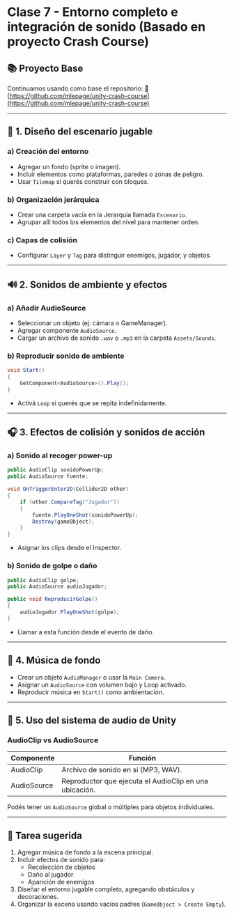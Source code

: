 # Clase 7 - Entorno completo e integración de sonido (Basado en proyecto Crash Course)

## 📚 Proyecto Base

Continuamos usando como base el repositorio:
🔗 [https://github.com/mlepage/unity-crash-course](https://github.com/mlepage/unity-crash-course)

---

## 🌄 1. Diseño del escenario jugable

### a) Creación del entorno
- Agregar un fondo (sprite o imagen).
- Incluir elementos como plataformas, paredes o zonas de peligro.
- Usar `Tilemap` si querés construir con bloques.

### b) Organización jerárquica
- Crear una carpeta vacía en la Jerarquía llamada `Escenario`.
- Agrupar allí todos los elementos del nivel para mantener orden.

### c) Capas de colisión
- Configurar `Layer` y `Tag` para distinguir enemigos, jugador, y objetos.

---

## 🔊 2. Sonidos de ambiente y efectos

### a) Añadir AudioSource
- Seleccionar un objeto (ej: cámara o GameManager).
- Agregar componente `AudioSource`.
- Cargar un archivo de sonido `.wav` o `.mp3` en la carpeta `Assets/Sounds`.

### b) Reproducir sonido de ambiente

```csharp
void Start()
{
    GetComponent<AudioSource>().Play();
}
```

- Activá `Loop` si querés que se repita indefinidamente.

---

## 🎧 3. Efectos de colisión y sonidos de acción

### a) Sonido al recoger power-up

```csharp
public AudioClip sonidoPowerUp;
public AudioSource fuente;

void OnTriggerEnter2D(Collider2D other)
{
    if (other.CompareTag("Jugador"))
    {
        fuente.PlayOneShot(sonidoPowerUp);
        Destroy(gameObject);
    }
}
```

- Asignar los clips desde el Inspector.

### b) Sonido de golpe o daño

```csharp
public AudioClip golpe;
public AudioSource audioJugador;

public void ReproducirGolpe()
{
    audioJugador.PlayOneShot(golpe);
}
```

- Llamar a esta función desde el evento de daño.

---

## 🎼 4. Música de fondo

- Crear un objeto `AudioManager` o usar la `Main Camera`.
- Asignar un `AudioSource` con volumen bajo y Loop activado.
- Reproducir música en `Start()` como ambientación.

---

## 🔁 5. Uso del sistema de audio de Unity

### AudioClip vs AudioSource

| Componente    | Función                                                  |
|---------------|-----------------------------------------------------------|
| AudioClip     | Archivo de sonido en sí (MP3, WAV).                       |
| AudioSource   | Reproductor que ejecuta el AudioClip en una ubicación.   |

Podés tener un `AudioSource` global o múltiples para objetos individuales.

---

## 📌 Tarea sugerida

1. Agregar música de fondo a la escena principal.
2. Incluir efectos de sonido para:
   - Recolección de objetos
   - Daño al jugador
   - Aparición de enemigos
3. Diseñar el entorno jugable completo, agregando obstáculos y decoraciones.
4. Organizar la escena usando vacíos padres (`GameObject > Create Empty`).

